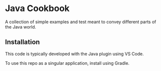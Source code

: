 # Java Cookbook

A collection of simple examples and test meant to convey different
parts of the Java world.

## Installation

This code is typically developed with the Java plugin using VS Code.

To use this repo as a singular application, install using Gradle.
